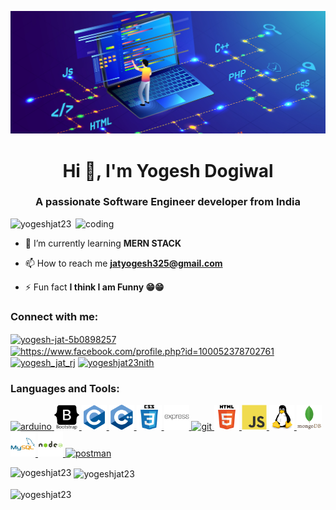 
![logo](https://github.com/yogeshjat23/yogeshjat23/blob/main/banner44.jpeg)
<h1 align="center" color = "white" >Hi 👋, I'm Yogesh Dogiwal</h1>
<h3 align="center" color = "white ">A passionate Software Engineer developer from India</h3>
<img align ="right" alt ="coding" width ="400" src ="https://cdn.dribbble.com/users/1366606/screenshots/8075231/media/e971c24ffcfc453ec6c21accb4acbec8.gif" >

<p align="left"> <img src="https://komarev.com/ghpvc/?username=yogeshjat23&label=Profile%20views&color=0e75b6&style=flat" alt="yogeshjat23" /> </p>

- 🌱 I’m currently learning **MERN STACK**

- 📫 How to reach me **jatyogesh325@gmail.com**

- ⚡ Fun fact **I think I am Funny 😁😁**

<h3 align="left">Connect with me:</h3>
<p align="left">
<a href="https://linkedin.com/in/yogesh-jat-5b0898257" target="blank"><img align="center" src="https://raw.githubusercontent.com/rahuldkjain/github-profile-readme-generator/master/src/images/icons/Social/linked-in-alt.svg" alt="yogesh-jat-5b0898257" height="30" width="40" /></a>
<a href="https://fb.com/https://www.facebook.com/profile.php?id=100052378702761" target="blank"><img align="center" src="https://raw.githubusercontent.com/rahuldkjain/github-profile-readme-generator/master/src/images/icons/Social/facebook.svg" alt="https://www.facebook.com/profile.php?id=100052378702761" height="30" width="40" /></a>
<a href="https://instagram.com/yogesh_jat_rj" target="blank"><img align="center" src="https://raw.githubusercontent.com/rahuldkjain/github-profile-readme-generator/master/src/images/icons/Social/instagram.svg" alt="yogesh_jat_rj" height="30" width="40" /></a>
<a href="https://www.leetcode.com/yogeshjat23nith" target="blank"><img align="center" src="https://raw.githubusercontent.com/rahuldkjain/github-profile-readme-generator/master/src/images/icons/Social/leet-code.svg" alt="yogeshjat23nith" height="30" width="40" /></a>
</p>

<h3 align="left">Languages and Tools:</h3>
<p align="left"> <a href="https://www.arduino.cc/" target="_blank" rel="noreferrer"> <img src="https://cdn.worldvectorlogo.com/logos/arduino-1.svg" alt="arduino" width="40" height="40"/> </a> <a href="https://getbootstrap.com" target="_blank" rel="noreferrer"> <img src="https://raw.githubusercontent.com/devicons/devicon/master/icons/bootstrap/bootstrap-plain-wordmark.svg" alt="bootstrap" width="40" height="40"/> </a> <a href="https://www.cprogramming.com/" target="_blank" rel="noreferrer"> <img src="https://raw.githubusercontent.com/devicons/devicon/master/icons/c/c-original.svg" alt="c" width="40" height="40"/> </a> <a href="https://www.w3schools.com/cpp/" target="_blank" rel="noreferrer"> <img src="https://raw.githubusercontent.com/devicons/devicon/master/icons/cplusplus/cplusplus-original.svg" alt="cplusplus" width="40" height="40"/> </a> <a href="https://www.w3schools.com/css/" target="_blank" rel="noreferrer"> <img src="https://raw.githubusercontent.com/devicons/devicon/master/icons/css3/css3-original-wordmark.svg" alt="css3" width="40" height="40"/> </a> <a href="https://expressjs.com" target="_blank" rel="noreferrer"> <img src="https://raw.githubusercontent.com/devicons/devicon/master/icons/express/express-original-wordmark.svg" alt="express" width="40" height="40"/> </a> <a href="https://git-scm.com/" target="_blank" rel="noreferrer"> <img src="https://www.vectorlogo.zone/logos/git-scm/git-scm-icon.svg" alt="git" width="40" height="40"/> </a> <a href="https://www.w3.org/html/" target="_blank" rel="noreferrer"> <img src="https://raw.githubusercontent.com/devicons/devicon/master/icons/html5/html5-original-wordmark.svg" alt="html5" width="40" height="40"/> </a> <a href="https://developer.mozilla.org/en-US/docs/Web/JavaScript" target="_blank" rel="noreferrer"> <img src="https://raw.githubusercontent.com/devicons/devicon/master/icons/javascript/javascript-original.svg" alt="javascript" width="40" height="40"/> </a> <a href="https://www.linux.org/" target="_blank" rel="noreferrer"> <img src="https://raw.githubusercontent.com/devicons/devicon/master/icons/linux/linux-original.svg" alt="linux" width="40" height="40"/> </a> <a href="https://www.mongodb.com/" target="_blank" rel="noreferrer"> <img src="https://raw.githubusercontent.com/devicons/devicon/master/icons/mongodb/mongodb-original-wordmark.svg" alt="mongodb" width="40" height="40"/> </a> <a href="https://www.mysql.com/" target="_blank" rel="noreferrer"> <img src="https://raw.githubusercontent.com/devicons/devicon/master/icons/mysql/mysql-original-wordmark.svg" alt="mysql" width="40" height="40"/> </a> <a href="https://nodejs.org" target="_blank" rel="noreferrer"> <img src="https://raw.githubusercontent.com/devicons/devicon/master/icons/nodejs/nodejs-original-wordmark.svg" alt="nodejs" width="40" height="40"/> </a> <a href="https://postman.com" target="_blank" rel="noreferrer"> <img src="https://www.vectorlogo.zone/logos/getpostman/getpostman-icon.svg" alt="postman" width="40" height="40"/> </a> </p>

<p><img align="left" src="https://github-readme-stats.vercel.app/api/top-langs?username=yogeshjat23&show_icons=true&locale=en&layout=compact" alt="yogeshjat23" /></p>

<p>&nbsp;<img align="center" src="https://github-readme-stats.vercel.app/api?username=yogeshjat23&show_icons=true&locale=en" alt="yogeshjat23" /></p>

<p><img align="center" src="https://github-readme-streak-stats.herokuapp.com/?user=yogeshjat23&" alt="yogeshjat23" /></p>
